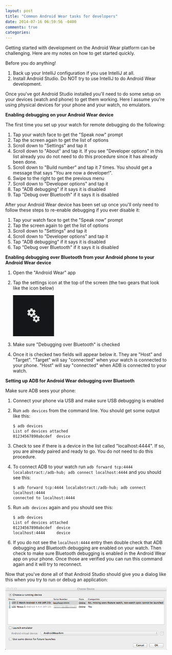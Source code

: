```yaml
---
layout: post
title: "Common Android Wear tasks for developers"
date: 2014-07-16 06:59:56 -0400
comments: true
categories: 
---
```


Getting started with development on the Android Wear platform can be challenging.  Here are my notes on how to get started quickly.

Before you do anything!
1. Back up your IntelliJ configuration if you use IntelliJ at all.
2. Install Android Studio.  Do NOT try to use IntelliJ to do Android Wear development.

Once you've got Android Studio installed you'll need to do some setup on your devices (watch and phone) to get them working.  Here I assume you're using physical devices for your phone and your watch, no emulators.

**Enabling debugging on your Android Wear device**

The first time you set up your watch for remote debugging do the following:

1. Tap your watch face to get the "Speak now" prompt
2. Tap the screen again to get the list of options
3. Scroll down to "Settings" and tap it
4. Scroll down to "About" and tap it.  If you see "Developer options" in this list already you do not need to do this procedure since it has already been done.
5. Scroll down to "Build number" and tap it 7 times.  You should get a message that says "You are now a developer!".
6. Swipe to the right to get the previous menu
7. Scroll down to "Developer options" and tap it
8. Tap "ADB debugging" if it says it is disabled
9. Tap "Debug over Bluetooth" if it says it is disabled

After your Android Wear device has been set up once you'll only need to follow these steps to re-enable debugging if you ever disable it:

1. Tap your watch face to get the "Speak now" prompt
2. Tap the screen again to get the list of options
3. Scroll down to "Settings" and tap it
4. Scroll down to "Developer options" and tap it
5. Tap "ADB debugging" if it says it is disabled
6. Tap "Debug over Bluetooth" if it says it is disabled

**Enabling debugging over Bluetooth from your Android phone to your Android Wear device**

1. Open the "Android Wear" app
2. Tap the settings icon at the top of the screen (the two gears that look like the icon below)

     ![two small gears](/images/android-wear-for-developers/settings-icon.png)
3. Make sure "Debugging over Bluetooth" is checked
4. Once it is checked two fields will appear below it.  They are "Host" and "Target".  "Target" will say "connected" when your watch is connected to your phone.  "Host" will say "connected" when ADB is connected to your watch.

**Setting up ADB for Android Wear debugging over Bluetooth**

Make sure ADB sees your phone:

1. Connect your phone via USB and make sure USB debugging is enabled
2. Run `adb devices` from the command line.  You should get some output like this:

     ```
     $ adb devices
     List of devices attached 
     01234567890abcdef	device
     ```
3. Check to see if there is a device in the list called "localhost:4444".  If so, you are already paired and ready to go.  You do not need to do this procedure.
4. To connect ADB to your watch run `adb forward tcp:4444 localabstract:/adb-hub; adb connect localhost:4444` and you should see this:

     ```
     $ adb forward tcp:4444 localabstract:/adb-hub; adb connect localhost:4444
     connected to localhost:4444
     ```
5. Run `adb devices` again and you should see this:

     ```
     $ adb devices
     List of devices attached 
     01234567890abcdef	device
     localhost:4444 	device
     ```
6. If you do not see the `localhost:4444` entry then double check that ADB debugging and Bluetooth debugging are enabled on your watch.  Then check to make sure Bluetooth debugging is enabled in the Android Wear app on your phone.  Once those are verified you can run this command again and it will try to reconnect.

Now that you've done all of that Android Studio should give you a dialog like this when you try to run or debug an application:

!["Choose Device" dialog](/images/android-wear-for-developers/choose-device-dialog.png)